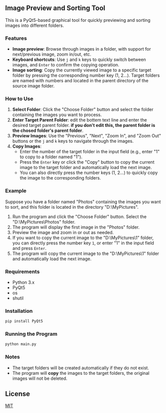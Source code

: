 ## Image Preview and Sorting Tool

This is a PyQt5-based graphical tool for quickly previewing and sorting images into different folders.

### Features

- **Image preview**: Browse through images in a folder, with support for next/previous image, zoom in/out, etc.
- **Keyboard shortcuts**: Use `j` and `k` keys to quickly switch between images, and `Enter` to confirm the copying operation.
- **Image sorting**:  Copy the currently viewed image to a specific target folder by pressing the corresponding number key (1, 2...). Target folders are named with numbers and located in the parent directory of the source image folder.

### How to Use

1. **Select Folder**: Click the "Choose Folder" button and select the folder containing the images you want to process.
2. **Enter Target Parent Folder**: edit the bottem text line and enter the desired target parent folder. __if you don't edit this, the parent folder is the chosed folder's parent folder__. 
3. **Preview Images**: Use the "Previous", "Next", "Zoom In", and "Zoom Out" buttons or the `j` and `k` keys to navigate through the images.
4. **Copy Images**:
    - Enter the number of the target folder in the input field (e.g., enter "1" to copy to a folder named "1").
    - Press the `Enter` key or click the "Copy" button to copy the current image to the target folder and automatically load the next image.
    - You can also directly press the number keys (1, 2...) to quickly copy the image to the corresponding folders.

### Example

Suppose you have a folder named "Photos" containing the images you want to sort, and this folder is located in the directory "D:\MyPictures".

1. Run the program and click the "Choose Folder" button. Select the "D:\MyPictures\Photos" folder.
2. The program will display the first image in the "Photos" folder.
3. Preview the image and zoom in or out as needed.
4. If you want to copy the current image to the "D:\MyPictures\1" folder, you can directly press the number key `1`, or enter "1" in the input field and press `Enter`.
5. The program will copy the current image to the "D:\MyPictures\1" folder and automatically load the next image.

### Requirements

- Python 3.x
- PyQt5
- os
- shutil

### Installation

```bash
pip install PyQt5
```

### Running the Program

```bash
python main.py
```

### Notes

- The target folders will be created automatically if they do not exist.
- The program will **copy** the images to the target folders, the original images will not be deleted.

## License

[MIT](https://choosealicense.com/licenses/mit/)
